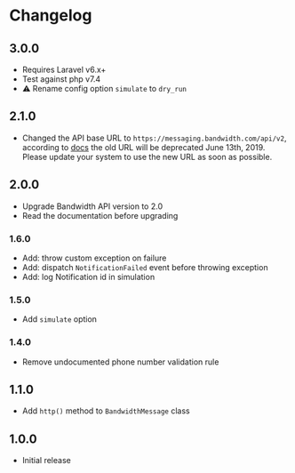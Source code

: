 # Changelog

## 3.0.0
* Requires Laravel v6.x+
* Test against php v7.4
* :warning: Rename config option `simulate` to `dry_run`

## 2.1.0
* Changed the API base URL to `https://messaging.bandwidth.com/api/v2`, according to [docs](https://dev.bandwidth.com/v2-messaging/) 
the old URL will be deprecated June 13th, 2019. Please update your system to use the new URL as soon as possible. 

## 2.0.0
* Upgrade Bandwidth API version to 2.0 
* Read the documentation before upgrading

### 1.6.0
* Add: throw custom exception on failure
* Add: dispatch `NotificationFailed` event before throwing exception
* Add: log Notification id in simulation

### 1.5.0
* Add `simulate` option

### 1.4.0
* Remove undocumented phone number validation rule

## 1.1.0
* Add `http()` method to `BandwidthMessage` class

## 1.0.0
* Initial release
